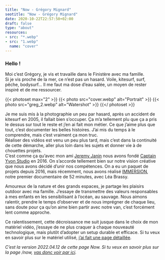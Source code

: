 ```yaml
---
title: "Now - Grégory Mignard"
seotitle: "Now - Grégory Mignard"
date: 2020-10-22T22:57:50+02:00
draft: false
type: "about"
resources:
- src: "*.webp"
- src: "1.webp"
  name: "cover"
---
```


### Hello !

Moi c’est Grégory, je vis et travaille dans le Finistère avec ma famille.  
Si je vis proche de la mer, ce n’est pas un hasard. Voile, kitesurf, surf, pêche, bodysurf… Il me faut ma dose d’eau salée, un moyen de rester inspiré et de me ressourcer.

{{< photoset max="2" >}}
  {{< photo src="cover.webp" alt="Portrait" >}}
  {{< photo src="greg_2.webp" alt="Watershot" >}}
{{</ photoset >}}

Je me suis mis à la photographie un peu par hasard, après un accident de kitesurf en 2005, il fallait bien s’occuper. Ça m’a tellement plu que ça a pris le dessus sur tout le reste et j’en ai fait mon métier. Ce que j’aime plus que tout, c’est documenter les belles histoires. J’ai mis du temps à le comprendre, mais c’est vraiment ça mon truc.  
Réaliser des vidéos est venu un peu plus tard, mais c’est dans la continuité de cette démarche, aller plus loin dans les sujets et donner vie à de chouettes projets.  
C’est comme ça qu’avec mon ami [Jeremy Janin](https://jeremyjanin.com/) nous avons fondé [Captain Yvon Studio](https://captainyvon.fr/) en 2016. On s’accorde tellement bien sur notre vision créative que nous avons décidé d’unir nos compétences. On a eu un paquet de projets depuis 2016, mais récemment, nous avons réalisé [IMMERSION](https://gregorymignard.com/films/immersion/), notre premier documentaire de 52 minutes, avec Léa Brassy.  

Amoureux de la nature et des grands espaces, je partage les plaisirs outdoor avec ma famille. J’essaye de transmettre des valeurs responsables à mes enfants en les sensibilisant à l’océan, au sauvage. Nous aimons ralentir, prendre le temps d’observer et de nous imprégner de chaque lieu, sans doute pour ça qu’on aime bien partir avec notre van, c’est forcément lent comme approche.  

Ce ralentissement, cette décroissance me suit jusque dans le choix de mon matériel vidéo, j’essaye de ne plus craquer à chaque nouveauté technologique, mais plutôt d’adopter un setup durable et efficace. Si tu veux en savoir plus sur le matériel utilisé, [j’ai fait une page détaillée](https://gregorymignard.com/equipement/).

*C’est la version 2022.04.12 de cette page Now. Si tu veux en savoir plus sur la page /now, [vas donc voir par ici](https://nownownow.com/about).*
